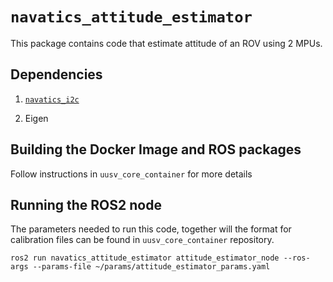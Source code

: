 # `navatics_attitude_estimator`

This package contains code that estimate attitude of an ROV using 2 MPUs.

## Dependencies

1. [`navatics_i2c`](http://192.168.69.40/rov_dev_libs/cpp/navatics_i2c)

2. Eigen

## Building the Docker Image and ROS packages

Follow instructions in `uusv_core_container` for more details


## Running the ROS2 node

The parameters needed to run this code, together will the format for calibration files can be found in `uusv_core_container` repository.

```
ros2 run navatics_attitude_estimator attitude_estimator_node --ros-args --params-file ~/params/attitude_estimator_params.yaml
```

